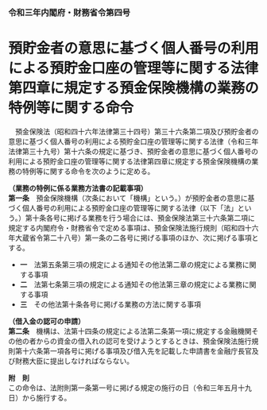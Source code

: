 ### 令和三年内閣府・財務省令第四号  
# 預貯金者の意思に基づく個人番号の利用による預貯金口座の管理等に関する法律第四章に規定する預金保険機構の業務の特例等に関する命令  
　預金保険法（昭和四十六年法律第三十四号）第三十六条第二項及び預貯金者の意思に基づく個人番号の利用による預貯金口座の管理等に関する法律（令和三年法律第三十九号）第十六条の規定に基づき、預貯金者の意思に基づく個人番号の利用による預貯金口座の管理等に関する法律第四章に規定する預金保険機構の業務の特例等に関する命令を次のように定める。  
  
**（業務の特例に係る業務方法書の記載事項）**  
**第一条**　預金保険機構（次条において「機構」という。）が預貯金者の意思に基づく個人番号の利用による預貯金口座の管理等に関する法律（以下「法」という。）第十条各号に掲げる業務を行う場合には、預金保険法第三十六条第二項に規定する内閣府令・財務省令で定める事項は、預金保険法施行規則（昭和四十六年大蔵省令第二十八号）第一条の二各号に掲げる事項のほか、次に掲げる事項とする。  
* **一**　法第五条第三項の規定による通知その他法第二章の規定による業務に関する事項  
* **二**　法第七条第三項の規定による通知その他法第三章の規定による業務に関する事項  
* **三**　その他法第十条各号に掲げる業務の方法に関する事項  
  
**（借入金の認可の申請）**  
**第二条**　機構は、法第十四条の規定による法第二条第一項に規定する金融機関その他の者からの資金の借入れの認可を受けようとするときは、預金保険法施行規則第十六条第一項各号に掲げる事項及び借入先を記載した申請書を金融庁長官及び財務大臣に提出しなければならない。  
  
**附　則**  
この命令は、法附則第一条第一号に掲げる規定の施行の日（令和三年五月十九日）から施行する。  
  
